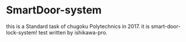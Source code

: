 # SmartDoor-system
this is a Standard task of chugoku Polytechnics in 2017. it is smart-door-lock-system!
test written by ishikawa-pro.
